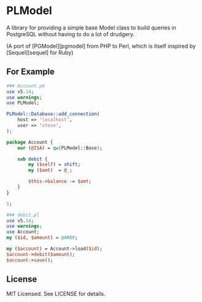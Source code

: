 PLModel
=======

A library for providing a simple base Model class to build queries in PostgreSQL
without having to do a lot of drudgery.

(A port of [PGModel][pgmodel] from PHP to Perl, which is itself inspired by
[Sequel][sequel] for Ruby)

For Example
-----------

```perl
### Account.pm
use v5.14;
use warnings;
use PLModel;

PLModel::Database::add_connection(
    host => 'localhost',
    user => 'steve',
);

package Account {
    our (@ISA) = qw(PLModel::Base);

    sub debit {
        my ($self) = shift;
        my ($amt)  = @_;

        $this->balance -= $amt;
    }
}

1;

### debit.pl
use v5.14;
use warnings;
use Account;
my ($id, $amount) = @ARGV;

my ($account) = Account->load($id);
$account->debit($amount);
$account->save();
```

License
-------

MIT Licensed. See LICENSE for details.
